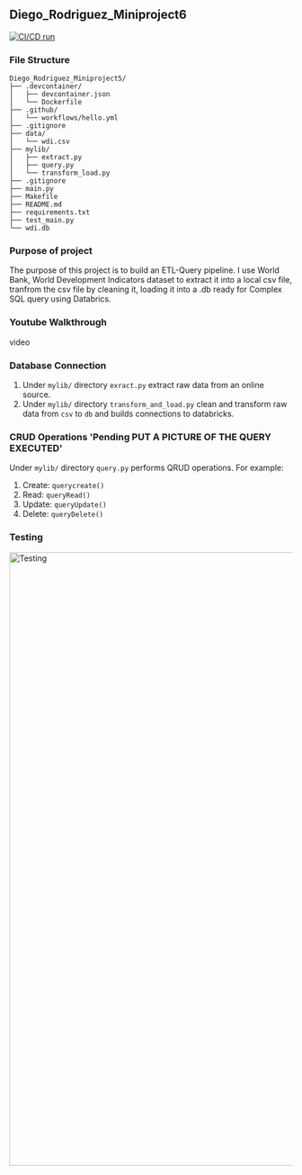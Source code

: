 ## Diego_Rodriguez_Miniproject6
[![CI/CD run](https://github.com/nogibjj/Diego_Rodriguez_Miniproject5/actions/workflows/hello.yml/badge.svg)](https://github.com/nogibjj/Diego_Rodriguez_Miniproject5/actions/workflows/hello.yml)
### File Structure
```
Diego_Rodriguez_Miniproject5/
├── .devcontainer/
│   ├── devcontainer.json
│   └── Dockerfile
├── .github/
│   └── workflows/hello.yml
├── .gitignore
├── data/
│   └── wdi.csv
├── mylib/
│   ├── extract.py
│   ├── query.py
│   └── transform_load.py
├── .gitignore
├── main.py
├── Makefile
├── README.md
├── requirements.txt
├── test_main.py
└── wdi.db
```

### Purpose of project
The purpose of this project is to build an ETL-Query pipeline. I use World Bank, World Development Indicators dataset to extract it into a local csv file, tranfrom the csv file by cleaning it, loading it into a .db ready for Complex SQL query using Databrics.

### Youtube Walkthrough
video

### Database Connection
1. Under `mylib/` directory `exract.py` extract raw data from an online source. 
2. Under `mylib/` directory `transform_and_load.py` clean and transform raw data from `csv` to `db` and builds connections to databricks. 

### CRUD Operations 'Pending PUT A PICTURE OF THE QUERY EXECUTED'
Under `mylib/` directory `query.py` performs QRUD operations. For example: 
1. Create: `querycreate()`
2. Read: `queryRead()`
3. Update: `queryUpdate()`
4. Delete: `queryDelete()`

### Testing
<img width="1090" alt="Testing" src="https://github.com/user-attachments/assets/aafafcc2-307a-4ab5-a204-9cc9e2a977fc">

